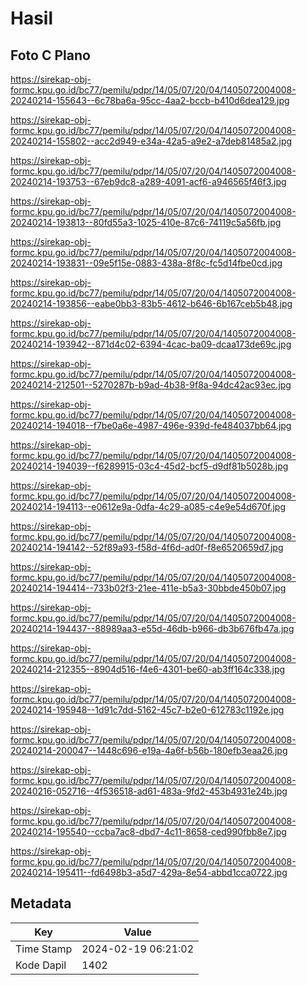 # Hasil

## Foto C Plano

https://sirekap-obj-formc.kpu.go.id/bc77/pemilu/pdpr/14/05/07/20/04/1405072004008-20240214-155643--6c78ba6a-95cc-4aa2-bccb-b410d6dea129.jpg

https://sirekap-obj-formc.kpu.go.id/bc77/pemilu/pdpr/14/05/07/20/04/1405072004008-20240214-155802--acc2d949-e34a-42a5-a9e2-a7deb81485a2.jpg

https://sirekap-obj-formc.kpu.go.id/bc77/pemilu/pdpr/14/05/07/20/04/1405072004008-20240214-193753--67eb9dc8-a289-4091-acf6-a946565f46f3.jpg

https://sirekap-obj-formc.kpu.go.id/bc77/pemilu/pdpr/14/05/07/20/04/1405072004008-20240214-193813--80fd55a3-1025-410e-87c6-74119c5a56fb.jpg

https://sirekap-obj-formc.kpu.go.id/bc77/pemilu/pdpr/14/05/07/20/04/1405072004008-20240214-193831--09e5f15e-0883-438a-8f8c-fc5d14fbe0cd.jpg

https://sirekap-obj-formc.kpu.go.id/bc77/pemilu/pdpr/14/05/07/20/04/1405072004008-20240214-193856--eabe0bb3-83b5-4612-b646-6b167ceb5b48.jpg

https://sirekap-obj-formc.kpu.go.id/bc77/pemilu/pdpr/14/05/07/20/04/1405072004008-20240214-193942--871d4c02-6394-4cac-ba09-dcaa173de69c.jpg

https://sirekap-obj-formc.kpu.go.id/bc77/pemilu/pdpr/14/05/07/20/04/1405072004008-20240214-212501--5270287b-b9ad-4b38-9f8a-94dc42ac93ec.jpg

https://sirekap-obj-formc.kpu.go.id/bc77/pemilu/pdpr/14/05/07/20/04/1405072004008-20240214-194018--f7be0a6e-4987-496e-939d-fe484037bb64.jpg

https://sirekap-obj-formc.kpu.go.id/bc77/pemilu/pdpr/14/05/07/20/04/1405072004008-20240214-194039--f6289915-03c4-45d2-bcf5-d9df81b5028b.jpg

https://sirekap-obj-formc.kpu.go.id/bc77/pemilu/pdpr/14/05/07/20/04/1405072004008-20240214-194113--e0612e9a-0dfa-4c29-a085-c4e9e54d670f.jpg

https://sirekap-obj-formc.kpu.go.id/bc77/pemilu/pdpr/14/05/07/20/04/1405072004008-20240214-194142--52f89a93-f58d-4f6d-ad0f-f8e6520659d7.jpg

https://sirekap-obj-formc.kpu.go.id/bc77/pemilu/pdpr/14/05/07/20/04/1405072004008-20240214-194414--733b02f3-21ee-411e-b5a3-30bbde450b07.jpg

https://sirekap-obj-formc.kpu.go.id/bc77/pemilu/pdpr/14/05/07/20/04/1405072004008-20240214-194437--88989aa3-e55d-46db-b966-db3b676fb47a.jpg

https://sirekap-obj-formc.kpu.go.id/bc77/pemilu/pdpr/14/05/07/20/04/1405072004008-20240214-212355--8904d516-f4e6-4301-be60-ab3ff164c338.jpg

https://sirekap-obj-formc.kpu.go.id/bc77/pemilu/pdpr/14/05/07/20/04/1405072004008-20240214-195948--1d91c7dd-5162-45c7-b2e0-612783c1192e.jpg

https://sirekap-obj-formc.kpu.go.id/bc77/pemilu/pdpr/14/05/07/20/04/1405072004008-20240214-200047--1448c696-e19a-4a6f-b56b-180efb3eaa26.jpg

https://sirekap-obj-formc.kpu.go.id/bc77/pemilu/pdpr/14/05/07/20/04/1405072004008-20240216-052716--4f536518-ad61-483a-9fd2-453b4931e24b.jpg

https://sirekap-obj-formc.kpu.go.id/bc77/pemilu/pdpr/14/05/07/20/04/1405072004008-20240214-195540--ccba7ac8-dbd7-4c11-8658-ced990fbb8e7.jpg

https://sirekap-obj-formc.kpu.go.id/bc77/pemilu/pdpr/14/05/07/20/04/1405072004008-20240214-195411--fd6498b3-a5d7-429a-8e54-abbd1cca0722.jpg


## Metadata

| Key        | Value               |
| ---------- | ------------------- |
| Time Stamp | 2024-02-19 06:21:02 |
| Kode Dapil | 1402                |



